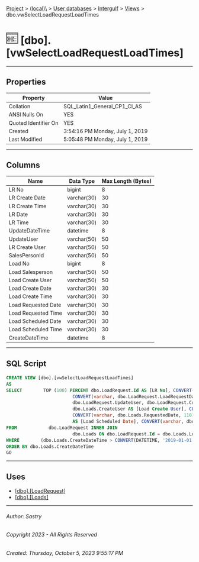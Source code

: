 #### 

[Project](../../../../index.md) > [(local)\\](../../../index.md) > [User databases](../../index.md) > [Intergulf](../index.md) > [Views](Views.md) > dbo.vwSelectLoadRequestLoadTimes

# ![Views](../../../../Images/View32.png) [dbo].[vwSelectLoadRequestLoadTimes]

---

## <a name="#properties"></a>Properties

| Property | Value |
|---|---|
| Collation | SQL_Latin1_General_CP1_CI_AS |
| ANSI Nulls On | YES |
| Quoted Identifier On | YES |
| Created | 3:54:16 PM Monday, July 1, 2019 |
| Last Modified | 5:05:48 PM Monday, July 1, 2019 |


---

## <a name="#columns"></a>Columns

| Name | Data Type | Max Length (Bytes) |
|---|---|---|
| LR No | bigint | 8 |
| LR Create Date | varchar(30) | 30 |
| LR Create Time | varchar(30) | 30 |
| LR Date | varchar(30) | 30 |
| LR Time | varchar(30) | 30 |
| UpdateDateTime | datetime | 8 |
| UpdateUser | varchar(50) | 50 |
| LR Create User | varchar(50) | 50 |
| SalesPersonId | varchar(50) | 50 |
| Load No | bigint | 8 |
| Load Salesperson | varchar(50) | 50 |
| Load Create User | varchar(50) | 50 |
| Load Create Date | varchar(30) | 30 |
| Load Create Time | varchar(30) | 30 |
| Load Requested Date | varchar(30) | 30 |
| Load Requested Time | varchar(30) | 30 |
| Load Scheduled Date | varchar(30) | 30 |
| Load Scheduled Time | varchar(30) | 30 |
| CreateDateTime | datetime | 8 |


---

## <a name="#sqlscript"></a>SQL Script

```sql
CREATE VIEW [dbo].[vwSelectLoadRequestLoadTimes]
AS
SELECT        TOP (100) PERCENT dbo.LoadRequest.Id AS [LR No], CONVERT(varchar, dbo.LoadRequest.CreateDate, 110) AS [LR Create Date], CONVERT(varchar, dbo.LoadRequest.CreateTime, 8) AS [LR Create Time], 
                         CONVERT(varchar, dbo.LoadRequest.LoadRequestDate, 110) AS [LR Date], CONVERT(varchar, dbo.LoadRequest.LoadRequestTime, 8) AS [LR Time], dbo.LoadRequest.UpdateDateTime, 
                         dbo.LoadRequest.UpdateUser, dbo.LoadRequest.CreateUser AS [LR Create User], dbo.LoadRequest.SalesPersonId, dbo.Loads.Id AS [Load No], dbo.Loads.SalesPersonId AS [Load Salesperson], 
                         dbo.Loads.CreateUser AS [Load Create User], CONVERT(varchar, dbo.Loads.CreateDateTime, 110) AS [Load Create Date], CONVERT(varchar, dbo.Loads.CreateDateTime, 8) AS [Load Create Time], 
                         CONVERT(varchar, dbo.Loads.RequestedDate, 110) AS [Load Requested Date], CONVERT(varchar, dbo.Loads.RequestedTime, 8) AS [Load Requested Time], CONVERT(varchar, dbo.Loads.ScheduledDate, 110) 
                         AS [Load Scheduled Date], CONVERT(varchar, dbo.Loads.ScheduledTime, 8) AS [Load Scheduled Time], dbo.Loads.CreateDateTime
FROM            dbo.LoadRequest INNER JOIN
                         dbo.Loads ON dbo.LoadRequest.Id = dbo.Loads.LoadRequestId
WHERE        (dbo.Loads.CreateDateTime > CONVERT(DATETIME, '2019-01-01 00:00:00', 102))
ORDER BY dbo.Loads.CreateDateTime
GO

```


---

## <a name="#uses"></a>Uses

* [[dbo].[LoadRequest]](../Tables/dbo_LoadRequest.md)
* [[dbo].[Loads]](../Tables/dbo_Loads.md)


---

###### Author:  Sastry

###### Copyright 2023 - All Rights Reserved

###### Created: Thursday, October 5, 2023 9:55:17 PM

